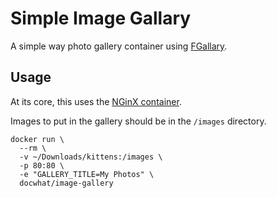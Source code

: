 Simple Image Gallary
====================

A simple way photo gallery container using
[FGallary](https://github.com/wavexx/fgallery).

Usage
-----

At its core, this uses the [NGinX container](https://hub.docker.com/\_/nginx/).

Images to put in the gallery should be in the `/images` directory.

    docker run \
      --rm \
      -v ~/Downloads/kittens:/images \
      -p 80:80 \
      -e "GALLERY_TITLE=My Photos" \
      docwhat/image-gallery
